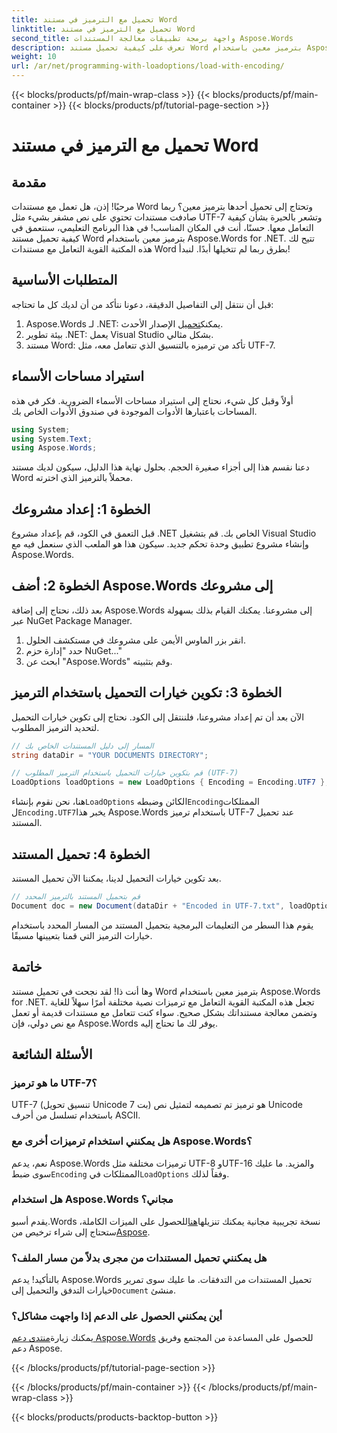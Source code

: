 ```yaml
---
title: تحميل مع الترميز في مستند Word
linktitle: تحميل مع الترميز في مستند Word
second_title: واجهة برمجة تطبيقات معالجة المستندات Aspose.Words
description: تعرف على كيفية تحميل مستند Word بترميز معين باستخدام Aspose.Words for .NET. دليل خطوة بخطوة مع شرح مفصل.
weight: 10
url: /ar/net/programming-with-loadoptions/load-with-encoding/
---
```


{{< blocks/products/pf/main-wrap-class >}}
{{< blocks/products/pf/main-container >}}
{{< blocks/products/pf/tutorial-page-section >}}

# تحميل مع الترميز في مستند Word

## مقدمة

مرحبًا! إذن، هل تعمل مع مستندات Word وتحتاج إلى تحميل أحدها بترميز معين؟ ربما صادفت مستندات تحتوي على نص مشفر بشيء مثل UTF-7 وتشعر بالحيرة بشأن كيفية التعامل معها. حسنًا، أنت في المكان المناسب! في هذا البرنامج التعليمي، سنتعمق في كيفية تحميل مستند Word بترميز معين باستخدام Aspose.Words for .NET. تتيح لك هذه المكتبة القوية التعامل مع مستندات Word بطرق ربما لم تتخيلها أبدًا. لنبدأ!

## المتطلبات الأساسية

قبل أن ننتقل إلى التفاصيل الدقيقة، دعونا نتأكد من أن لديك كل ما تحتاجه:

1.  Aspose.Words لـ .NET: يمكنك[تحميل](https://releases.aspose.com/words/net/) الإصدار الأحدث.
2. بيئة تطوير .NET: يعمل Visual Studio بشكل مثالي.
3. مستند Word: تأكد من ترميزه بالتنسيق الذي تتعامل معه، مثل UTF-7.

## استيراد مساحات الأسماء

أولاً وقبل كل شيء، نحتاج إلى استيراد مساحات الأسماء الضرورية. فكر في هذه المساحات باعتبارها الأدوات الموجودة في صندوق الأدوات الخاص بك.

```csharp
using System;
using System.Text;
using Aspose.Words;
```

دعنا نقسم هذا إلى أجزاء صغيرة الحجم. بحلول نهاية هذا الدليل، سيكون لديك مستند Word محملاً بالترميز الذي اخترته.

## الخطوة 1: إعداد مشروعك

قبل التعمق في الكود، قم بإعداد مشروع .NET الخاص بك. قم بتشغيل Visual Studio وإنشاء مشروع تطبيق وحدة تحكم جديد. سيكون هذا هو الملعب الذي سنعمل فيه مع Aspose.Words.

## الخطوة 2: أضف Aspose.Words إلى مشروعك

بعد ذلك، نحتاج إلى إضافة Aspose.Words إلى مشروعنا. يمكنك القيام بذلك بسهولة عبر NuGet Package Manager.

1. انقر بزر الماوس الأيمن على مشروعك في مستكشف الحلول.
2. حدد "إدارة حزم NuGet..."
3. ابحث عن "Aspose.Words" وقم بتثبيته.

## الخطوة 3: تكوين خيارات التحميل باستخدام الترميز

الآن بعد أن تم إعداد مشروعنا، فلننتقل إلى الكود. نحتاج إلى تكوين خيارات التحميل لتحديد الترميز المطلوب.

```csharp
// المسار إلى دليل المستندات الخاص بك
string dataDir = "YOUR DOCUMENTS DIRECTORY";

// قم بتكوين خيارات التحميل باستخدام الترميز المطلوب (UTF-7)
LoadOptions loadOptions = new LoadOptions { Encoding = Encoding.UTF7 };
```

 هنا، نحن نقوم بإنشاء`LoadOptions` الكائن وضبطه`Encoding`الممتلكات ل`Encoding.UTF7`يخبر هذا Aspose.Words باستخدام ترميز UTF-7 عند تحميل المستند.

## الخطوة 4: تحميل المستند

بعد تكوين خيارات التحميل لدينا، يمكننا الآن تحميل المستند.

```csharp
// قم بتحميل المستند بالترميز المحدد
Document doc = new Document(dataDir + "Encoded in UTF-7.txt", loadOptions);
```

يقوم هذا السطر من التعليمات البرمجية بتحميل المستند من المسار المحدد باستخدام خيارات الترميز التي قمنا بتعيينها مسبقًا.

## خاتمة

وها أنت ذا! لقد نجحت في تحميل مستند Word بترميز معين باستخدام Aspose.Words for .NET. تجعل هذه المكتبة القوية التعامل مع ترميزات نصية مختلفة أمرًا سهلاً للغاية وتضمن معالجة مستنداتك بشكل صحيح. سواء كنت تتعامل مع مستندات قديمة أو تعمل مع نص دولي، فإن Aspose.Words يوفر لك ما تحتاج إليه.

## الأسئلة الشائعة

### ما هو ترميز UTF-7؟
UTF-7 (تنسيق تحويل Unicode 7 بت) هو ترميز تم تصميمه لتمثيل نص Unicode باستخدام تسلسل من أحرف ASCII.

### هل يمكنني استخدام ترميزات أخرى مع Aspose.Words؟
 نعم، يدعم Aspose.Words ترميزات مختلفة مثل UTF-8 وUTF-16 والمزيد. ما عليك سوى ضبط`Encoding` الممتلكات في`LoadOptions` وفقاً لذلك.

### هل استخدام Aspose.Words مجاني؟
 يقدم أسبو.Words نسخة تجريبية مجانية يمكنك تنزيلها[هنا](https://releases.aspose.com/)للحصول على الميزات الكاملة، ستحتاج إلى شراء ترخيص من[Aspose](https://purchase.aspose.com/buy).

### هل يمكنني تحميل المستندات من مجرى بدلاً من مسار الملف؟
 بالتأكيد! يدعم Aspose.Words تحميل المستندات من التدفقات. ما عليك سوى تمرير خيارات التدفق والتحميل إلى`Document` منشئ.

### أين يمكنني الحصول على الدعم إذا واجهت مشاكل؟
 يمكنك زيارة[منتدى دعم Aspose.Words](https://forum.aspose.com/c/words/8) للحصول على المساعدة من المجتمع وفريق دعم Aspose.

{{< /blocks/products/pf/tutorial-page-section >}}

{{< /blocks/products/pf/main-container >}}
{{< /blocks/products/pf/main-wrap-class >}}

{{< blocks/products/products-backtop-button >}}
